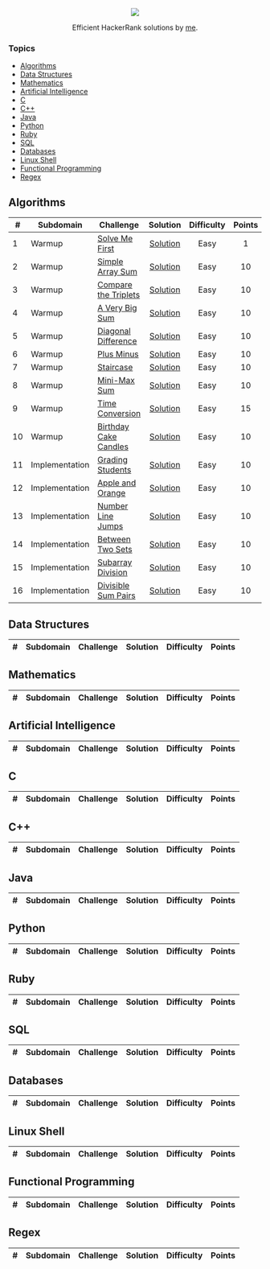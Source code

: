 <p align="center"><a href="https://www.hackerrank.com/algorodev"><img src="https://i0.wp.com/gradsingames.com/wp-content/uploads/2016/05/856771_668224053197841_1943699009_o.png" ></a></p>
<p align="center">Efficient HackerRank solutions by <a href="https://www.hackerrank.com/algorodev">me</a>.</p>

### Topics

- [Algorithms](#algorithms)
- [Data Structures](#data-structures)
- [Mathematics](#mathematics)
- [Artificial Intelligence](#artificial-intelligence)
- [C](#c)
- [C++](#c++)
- [Java](#java)
- [Python](#python)
- [Ruby](#ruby)
- [SQL](#sql)
- [Databases](#databases)
- [Linux Shell](#linux-shell)
- [Functional Programming](#functional-programming)
- [Regex](#regex)

## Algorithms

| #  | Subdomain      | Challenge                                                                            |                                                                     Solution                                                                      | Difficulty | Points |
|----|----------------|--------------------------------------------------------------------------------------|:-------------------------------------------------------------------------------------------------------------------------------------------------:|:----------:|:------:|
| 1  | Warmup         | [Solve Me First](https://www.hackerrank.com/challenges/solve-me-first)               |           [Solution](https://github.com/algorodev/hackerrank-challenges/blob/master/algorithms/warmup/solve-me-first/solve-me-first.js)           |    Easy    |   1    |
| 2  | Warmup         | [Simple Array Sum](https://www.hackerrank.com/challenges/simple-array-sum)           |         [Solution](https://github.com/algorodev/hackerrank-challenges/blob/master/algorithms/warmup/simple-array-sum/simple-array-sum.js)         |    Easy    |   10   |
| 3  | Warmup         | [Compare the Triplets](https://www.hackerrank.com/challenges/compare-the-triplets)   |     [Solution](https://github.com/algorodev/hackerrank-challenges/blob/master/algorithms/warmup/compare-the-triplets/compare-the-triplets.js)     |    Easy    |   10   |
| 4  | Warmup         | [A Very Big Sum](https://www.hackerrank.com/challenges/a-very-big-sum)               | [Solution](https://github.com/algorodev/hackerrank-challenges/blob/master/algorithms/warmup/a-very-big-sum/a-very-big-sumdiagonal-difference.js)  |    Easy    |   10   |
| 5  | Warmup         | [Diagonal Difference](https://www.hackerrank.com/challenges/diagonal-difference)     |      [Solution](https://github.com/algorodev/hackerrank-challenges/blob/master/algorithms/warmup/diagonal-difference/diagonal-difference.js)      |    Easy    |   10   |
| 6  | Warmup         | [Plus Minus](https://www.hackerrank.com/challenges/plus-minus)                       |               [Solution](https://github.com/algorodev/hackerrank-challenges/blob/master/algorithms/warmup/plus-minus/plus-minus.js)               |    Easy    |   10   |
| 7  | Warmup         | [Staircase](https://www.hackerrank.com/challenges/staircase)                         |                [Solution](https://github.com/algorodev/hackerrank-challenges/blob/master/algorithms/warmup/staircase/staircase.js)                |    Easy    |   10   |
| 8  | Warmup         | [Mini-Max Sum](https://www.hackerrank.com/challenges/mini-max-sum)                   |             [Solution](https://github.com/algorodev/hackerrank-challenges/blob/master/algorithms/warmup/mini-max-sum/mini-max-sum.js)             |    Easy    |   10   |
| 9  | Warmup         | [Time Conversion](https://www.hackerrank.com/challenges/time-conversion)             |          [Solution](https://github.com/algorodev/hackerrank-challenges/blob/master/algorithms/warmup/time-conversion/time-conversion.js)          |    Easy    |   15   |
| 10 | Warmup         | [Birthday Cake Candles](https://www.hackerrank.com/challenges/birthday-cake-candles) |    [Solution](https://github.com/algorodev/hackerrank-challenges/blob/master/algorithms/warmup/birthday-cake-candles/birthday-cake-candles.js)    |    Easy    |   10   |
| 11 | Implementation | [Grading Students](https://www.hackerrank.com/challenges/grading)                    |     [Solution](https://github.com/algorodev/hackerrank-challenges/blob/master/algorithms/implementation/grading-students/grading-students.js)     |    Easy    |   10   |
| 12 | Implementation | [Apple and Orange](https://www.hackerrank.com/challenges/apple-and-orange)           | [Solution](https://github.com/algorodev/hackerrank-challenges/blob/master/algorithms/implementation/apple-and-orange/count-apples-and-oranges.js) |    Easy    |   10   |
| 13 | Implementation | [Number Line Jumps](https://www.hackerrank.com/challenges/number-line-jumps)         |        [Solution](https://github.com/algorodev/hackerrank-challenges/blob/master/algorithms/implementation/number-line-jumps/kangaroo.js)         |    Easy    |   10   |
| 14 | Implementation | [Between Two Sets](https://www.hackerrank.com/challenges/between-two-sets)           |       [Solution](https://github.com/algorodev/hackerrank-challenges/blob/master/algorithms/implementation/between-two-sets/get-total-x.js)        |    Easy    |   10   |
| 15 | Implementation | [Subarray Division](https://www.hackerrank.com/challenges/the-birthday-bar)          |        [Solution](https://github.com/algorodev/hackerrank-challenges/blob/master/algorithms/implementation/subarray-division/birthday.js)         |    Easy    |   10   |
| 16 | Implementation | [Divisible Sum Pairs](https://www.hackerrank.com/challenges/divisible-sum-pairs)     |  [Solution](https://github.com/algorodev/hackerrank-challenges/blob/master/algorithms/implementation/divisible-sum-pairs/divisible-sum-pairs.js)  |    Easy    |   10   |

## Data Structures

| #  | Subdomain      | Challenge                                                                            |                                                                     Solution                                                                     | Difficulty | Points |
|----|----------------|--------------------------------------------------------------------------------------|:------------------------------------------------------------------------------------------------------------------------------------------------:|:----------:|:------:|

## Mathematics

| #  | Subdomain      | Challenge                                                                            |                                                                     Solution                                                                     | Difficulty | Points |
|----|----------------|--------------------------------------------------------------------------------------|:------------------------------------------------------------------------------------------------------------------------------------------------:|:----------:|:------:|

## Artificial Intelligence

| #  | Subdomain      | Challenge                                                                            |                                                                     Solution                                                                     | Difficulty | Points |
|----|----------------|--------------------------------------------------------------------------------------|:------------------------------------------------------------------------------------------------------------------------------------------------:|:----------:|:------:|

## C

| #  | Subdomain      | Challenge                                                                            |                                                                     Solution                                                                     | Difficulty | Points |
|----|----------------|--------------------------------------------------------------------------------------|:------------------------------------------------------------------------------------------------------------------------------------------------:|:----------:|:------:|

## C++

| #  | Subdomain      | Challenge                                                                            |                                                                     Solution                                                                     | Difficulty | Points |
|----|----------------|--------------------------------------------------------------------------------------|:------------------------------------------------------------------------------------------------------------------------------------------------:|:----------:|:------:|

## Java

| #  | Subdomain      | Challenge                                                                            |                                                                     Solution                                                                     | Difficulty | Points |
|----|----------------|--------------------------------------------------------------------------------------|:------------------------------------------------------------------------------------------------------------------------------------------------:|:----------:|:------:|

## Python

| #  | Subdomain      | Challenge                                                                            |                                                                     Solution                                                                     | Difficulty | Points |
|----|----------------|--------------------------------------------------------------------------------------|:------------------------------------------------------------------------------------------------------------------------------------------------:|:----------:|:------:|

## Ruby

| #  | Subdomain      | Challenge                                                                            |                                                                     Solution                                                                     | Difficulty | Points |
|----|----------------|--------------------------------------------------------------------------------------|:------------------------------------------------------------------------------------------------------------------------------------------------:|:----------:|:------:|

## SQL

| #  | Subdomain      | Challenge                                                                            |                                                                     Solution                                                                     | Difficulty | Points |
|----|----------------|--------------------------------------------------------------------------------------|:------------------------------------------------------------------------------------------------------------------------------------------------:|:----------:|:------:|

## Databases

| #  | Subdomain      | Challenge                                                                            |                                                                     Solution                                                                     | Difficulty | Points |
|----|----------------|--------------------------------------------------------------------------------------|:------------------------------------------------------------------------------------------------------------------------------------------------:|:----------:|:------:|

## Linux Shell

| #  | Subdomain      | Challenge                                                                            |                                                                     Solution                                                                     | Difficulty | Points |
|----|----------------|--------------------------------------------------------------------------------------|:------------------------------------------------------------------------------------------------------------------------------------------------:|:----------:|:------:|

## Functional Programming

| #  | Subdomain      | Challenge                                                                            |                                                                     Solution                                                                     | Difficulty | Points |
|----|----------------|--------------------------------------------------------------------------------------|:------------------------------------------------------------------------------------------------------------------------------------------------:|:----------:|:------:|

## Regex

| #  | Subdomain      | Challenge                                                                            |                                                                     Solution                                                                     | Difficulty | Points |
|----|----------------|--------------------------------------------------------------------------------------|:------------------------------------------------------------------------------------------------------------------------------------------------:|:----------:|:------:|
